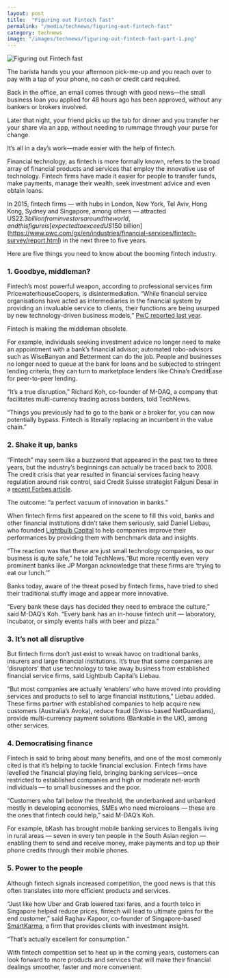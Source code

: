 ```yaml
---
layout: post
title:  "Figuring out Fintech fast"
permalink: "/media/technews/figuring-out-fintech-fast"
category: technews
image: "/images/technews/figuring-out-fintech-fast-part-1.png"
---
```


![Figuring out Fintech fast]({{site.baseurl}}/images/technews/figuring-out-fintech-fast-part-1.png)

The barista hands you your afternoon pick-me-up and you reach over to pay with a tap of your phone, no cash or credit card required.

Back in the office, an email comes through with good news—the small business loan you applied for 48 hours ago has been approved, without any bankers or brokers involved.

Later that night, your friend picks up the tab for dinner and you transfer her your share via an app, without needing to rummage through your purse for change.

It’s all in a day’s work—made easier with the help of fintech.

Financial technology, as fintech is more formally known, refers to the broad array of financial products and services that employ the innovative use of technology. Fintech firms have made it easier for people to transfer funds, make payments, manage their wealth, seek investment advice and even obtain loans.

In 2015, fintech firms — with hubs in London, New York, Tel Aviv, Hong Kong, Sydney and Singapore, among others — attracted US$22.3 billion from investors around the world, and this figure is [expected to exceed US$150 billion](https://www.pwc.com/gx/en/industries/financial-services/fintech-survey/report.html) in the next three to five years.

Here are five things you need to know about the booming fintech industry.

### **1. Goodbye, middleman?**
Fintech’s most powerful weapon, according to professional services firm PricewaterhouseCoopers, is disintermediation. “While financial service organisations have acted as intermediaries in the financial system by providing an invaluable service to clients, their functions are being usurped by new technology-driven business models,” [PwC reported last year](https://www.pwc.com/gx/en/industries/financial-services/fintech-survey/report.html).

Fintech is making the middleman obsolete.

For example, individuals seeking investment advice no longer need to make an appointment with a bank’s financial advisor; automated robo-advisors such as WiseBanyan and Betterment can do the job. People and businesses no longer need to queue at the bank for loans and be subjected to stringent lending criteria; they can turn to marketplace lenders like China’s CreditEase for peer-to-peer lending.

“It’s a true disruption,” Richard Koh, co-founder of M-DAQ, a company that facilitates multi-currency trading across borders, told TechNews.

“Things you previously had to go to the bank or a broker for, you can now potentially bypass. Fintech is literally replacing an incumbent in the value chain.”

### **2. Shake it up, banks**

“Fintech” may seem like a buzzword that appeared in the past two to three years, but the industry’s beginnings can actually be traced back to 2008. The credit crisis that year resulted in financial services facing heavy regulation around risk control, said Credit Suisse strategist Falguni Desai in a [recent Forbes article](https://www.forbes.com/sites/falgunidesai/2015/12/14/the-fintech-revolution/#6afb59d0249d).

The outcome: “a perfect vacuum of innovation in banks.”

When fintech firms first appeared on the scene to fill this void, banks and other financial institutions didn’t take them seriously, said Daniel Liebau, who founded [Lightbulb Capital](https://www.lightbulbcap.com/) to help companies improve their performances by providing them with benchmark data and insights.

“The reaction was that these are just small technology companies, so our business is quite safe,” he told TechNews.“But more recently even very prominent banks like JP Morgan acknowledge that these firms are ‘trying to eat our lunch.’”

Banks today, aware of the threat posed by fintech firms, have tried to shed their traditional stuffy image and appear more innovative. 

“Every bank these days has decided they need to embrace the culture,” said M-DAQ’s Koh. “Every bank has an in-house fintech unit — laboratory, incubator, or simply events halls with beer and pizza.”

### **3. It’s not all disruptive**

But fintech firms don’t just exist to wreak havoc on traditional banks, insurers and large financial institutions. It’s true that some companies are ‘disruptors’ that use technology to take away business from established financial service firms, said Lightbulb Capital’s Liebau. 

“But most companies are actually ‘enablers’ who have moved into providing services and products to sell to large financial institutions,” Liebau added. These firms partner with established companies to help acquire new customers (Australia’s Avoka), reduce fraud (Swiss-based NetGuardians), provide multi-currency payment solutions (Bankable in the UK), among other services.

### **4. Democratising finance**

Fintech is said to bring about many benefits, and one of the most commonly cited is that it’s helping to tackle financial exclusion. Fintech firms have levelled the financial playing field, bringing banking services—once restricted to established companies and high or moderate net-worth individuals — to small businesses and the poor. 

“Customers who fall below the threshold, the underbanked and unbanked mostly in developing economies, SMEs who need microloans — these are the ones that fintech could help,” said M-DAQ’s Koh. 

For example, bKash has brought mobile banking services to Bengalis living in rural areas — seven in every ten people in the South Asian region — enabling them to send and receive money, make payments and top up their phone credits through their mobile phones.

### **5. Power to the people**
Although fintech signals increased competition, the good news is that this often translates into more efficient products and services.

“Just like how Uber and Grab lowered taxi fares, and a fourth telco in Singapore helped reduce prices, fintech will lead to ultimate gains for the end customer,” said Raghav Kapoor, co-founder of Singapore-based [SmartKarma](https://www.smartkarma.com/home/), a firm that provides clients with investment insight.

“That’s actually excellent for consumption.”

With fintech competition set to heat up in the coming years, customers can look forward to more products and services that will make their financial dealings smoother, faster and more convenient.
